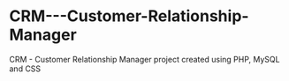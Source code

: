 # CRM---Customer-Relationship-Manager
CRM - Customer Relationship Manager project created using PHP, MySQL and CSS

